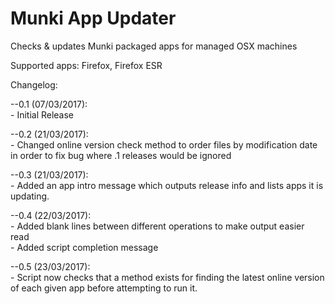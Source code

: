 # Munki App Updater
Checks &amp; updates Munki packaged apps for managed OSX machines

Supported apps: Firefox, Firefox ESR

Changelog:

--0.1 (07/03/2017):  
	- Initial Release

--0.2 (21/03/2017):  
	- Changed online version check method to order files by
	modification date in order to fix bug where .1 releases would be ignored

--0.3 (21/03/2017):  
	- Added an app intro message which outputs release info and lists apps it is updating.

--0.4 (22/03/2017):  
	- Added blank lines between different operations to make output easier read  
	- Added script completion message

--0.5 (23/03/2017):  
	- Script now checks that a method exists for finding the latest online version 
	of each given app before attempting to run it.
